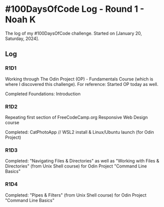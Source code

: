# #100DaysOfCode Log - Round 1 - Noah K

The log of my #100DaysOfCode challenge. Started on [January 20, Saturday, 2024].

## Log

### R1D1 
Working through The Odin Project (OP) - Fundamentals Course (which is where I discovered this challenge). For reference: Started OP today as well. 

Completed Foundations: Introduction

### R1D2
Repeating first section of FreeCodeCamp.org Responsive Web Design course

Completed: CatPhotoApp // WSL2 install & Linux/Ubuntu launch (for Odin Project)

### R1D3
Completed: "Navigating Files & Directories" as well as "Working with Files & Directories" (from Unix Shell course) for Odin Project "Command Line Basics"

### R1D4
Completed: "Pipes & Filters" (from Unix Shell course) for Odin Project "Command Line Basics"

